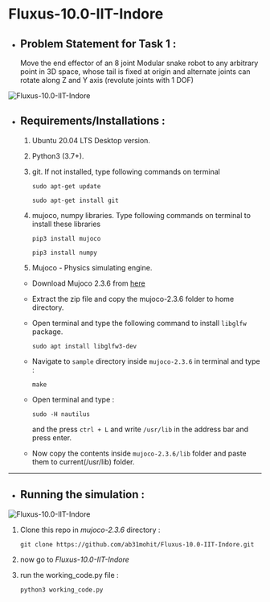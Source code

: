 # Fluxus-10.0-IIT-Indore

- ## Problem Statement for Task 1 :    
  Move the end effector of an 8 joint Modular snake robot to any arbitrary point in 3D space, whose tail is fixed at origin and alternate joints can rotate along Z and Y axis (revolute joints with 1 DOF)

![Fluxus-10.0-IIT-Indore](/images/model.png)

- ## Requirements/Installations :    
  1. Ubuntu 20.04 LTS Desktop version.
  2. Python3 (3.7+).
  3. git. If not installed, type following commands on terminal   
        ``` 
        sudo apt-get update
        ```
        ```
        sudo apt-get install git
        ```
  4. mujoco, numpy libraries. Type following commands on terminal to install these libraries
        ```
        pip3 install mujoco
        ```
        ```
        pip3 install numpy
        ```
   
  5. Mujoco - Physics simulating engine.    
    - Download Mujoco 2.3.6 from [here](https://github.com/deepmind/mujoco/releases/download/2.3.6/mujoco-2.3.6-linux-x86_64.tar.gz)    
    - Extract the zip file and copy the mujoco-2.3.6 folder to home directory.
  
    - Open terminal and type the following command to install `libglfw` package.  
    
        ``` 
        sudo apt install libglfw3-dev
        ```   
    - Navigate to `sample` directory inside `mujoco-2.3.6` in terminal and type :
  
        ```
        make
        ```
    - Open terminal and type : 
       
      ```
      sudo -H nautilus
      ```

      and the press `ctrl + L` and write `/usr/lib` in the address bar and press enter.    
    - Now copy the contents inside `mujoco-2.3.6/lib` folder and paste them to current(/usr/lib) folder. 
---

- ## Running the simulation :
  
![Fluxus-10.0-IIT-Indore](/images/model_code.png)    

  1. Clone this repo in *mujoco-2.3.6* directory : 
   
        ```
        git clone https://github.com/ab31mohit/Fluxus-10.0-IIT-Indore.git 
        ``` 
  2. now go to *Fluxus-10.0-IIT-Indore*   
  3. run the working_code.py file :   
      ``` 
      python3 working_code.py
        ```


